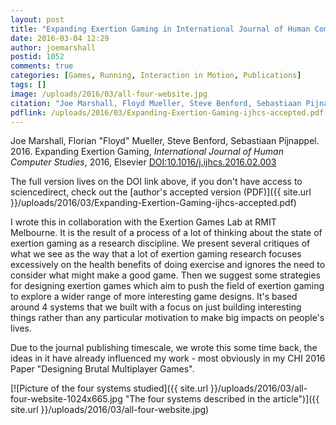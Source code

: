 ```yaml
---
layout: post
title: "Expanding Exertion Gaming in International Journal of Human Computer Studies"
date: 2016-03-04 12:29
author: joemarshall
postid: 1052
comments: true
categories: [Games, Running, Interaction in Motion, Publications]
tags: []
image: /uploads/2016/03/all-four-website.jpg
citation: "Joe Marshall, Floyd Mueller, Steve Benford, Sebastiaan Pijnappel, 2016. **Expanding exertion gaming.** *Int. Jnl. Human-Computer Studies* 90,1-13"
pdflink: /uploads/2016/03/Expanding-Exertion-Gaming-ijhcs-accepted.pdf
---
```

Joe Marshall, Florian "Floyd" Mueller, Steve Benford,  Sebastiaan Pijnappel. 2016. Expanding Exertion Gaming, *International Journal of Human Computer Studies*, 2016, Elsevier
[DOI:10.1016/j.ijhcs.2016.02.003](http://dx.doi.org/10.1016/j.ijhcs.2016.02.003)

The full version lives on the DOI link above, if you don't have access to sciencedirect, check out the [author's accepted version (PDF)]({{ site.url }}/uploads/2016/03/Expanding-Exertion-Gaming-ijhcs-accepted.pdf)

I wrote this in collaboration with the Exertion Games Lab at RMIT Melbourne. It is the result of a process of a lot of thinking about the state of exertion gaming as a research discipline. We present several critiques of what we see as the way that a lot of exertion gaming research focuses excessively on the health benefits of doing exercise and ignores the need to consider what might make a good game. Then we suggest some strategies for designing exertion games which aim to push the field of exertion gaming to explore a wider range of more interesting game designs. It's based around 4 systems that we built with a focus on just building interesting things rather than any particular motivation to make big impacts on people's lives.

Due to the journal publishing timescale, we wrote this some time back, the ideas in it have already influenced my work - most obviously in my CHI 2016 Paper "Designing Brutal Multiplayer Games".

[![Picture of the four systems studied]({{ site.url }}/uploads/2016/03/all-four-website-1024x665.jpg "The four systems described in the article")]({{ site.url }}/uploads/2016/03/all-four-website.jpg) 

